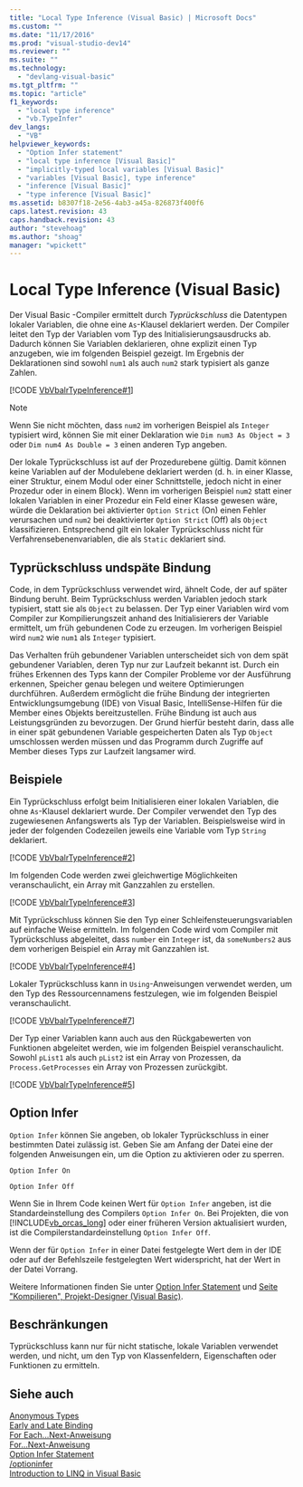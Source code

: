 ```yaml
---
title: "Local Type Inference (Visual Basic) | Microsoft Docs"
ms.custom: ""
ms.date: "11/17/2016"
ms.prod: "visual-studio-dev14"
ms.reviewer: ""
ms.suite: ""
ms.technology: 
  - "devlang-visual-basic"
ms.tgt_pltfrm: ""
ms.topic: "article"
f1_keywords: 
  - "local type inference"
  - "vb.TypeInfer"
dev_langs: 
  - "VB"
helpviewer_keywords: 
  - "Option Infer statement"
  - "local type inference [Visual Basic]"
  - "implicitly-typed local variables [Visual Basic]"
  - "variables [Visual Basic], type inference"
  - "inference [Visual Basic]"
  - "type inference [Visual Basic]"
ms.assetid: b8307f18-2e56-4ab3-a45a-826873f400f6
caps.latest.revision: 43
caps.handback.revision: 43
author: "stevehoag"
ms.author: "shoag"
manager: "wpickett"
---
```

# Local Type Inference (Visual Basic)
Der Visual Basic \-Compiler ermittelt durch *Typrückschluss* die Datentypen lokaler Variablen, die ohne eine `As`\-Klausel deklariert werden.  Der Compiler leitet den Typ der Variablen vom Typ des Initialisierungsausdrucks ab.  Dadurch können Sie Variablen deklarieren, ohne explizit einen Typ anzugeben, wie im folgenden Beispiel gezeigt. Im Ergebnis der Deklarationen sind sowohl `num1` als auch `num2` stark typisiert als ganze Zahlen.  
  
 [!CODE [VbVbalrTypeInference#1](../CodeSnippet/VS_Snippets_VBCSharp/VbVbalrTypeInference#1)]  
  
> [!NOTE]
>  Wenn Sie nicht möchten, dass `num2` im vorherigen Beispiel als `Integer` typisiert wird, können Sie mit einer Deklaration wie `Dim num3 As Object = 3` oder `Dim num4 As Double = 3` einen anderen Typ angeben.  
  
 Der lokale Typrückschluss ist auf der Prozedurebene gültig.  Damit können keine Variablen auf der Modulebene deklariert werden \(d. h. in einer Klasse, einer Struktur, einem Modul oder einer Schnittstelle, jedoch nicht in einer Prozedur oder in einem Block\).  Wenn im vorherigen Beispiel `num2` statt einer lokalen Variablen in einer Prozedur ein Feld einer Klasse gewesen wäre, würde die Deklaration bei aktivierter `Option Strict` \(On\) einen Fehler verursachen und `num2` bei deaktivierter `Option Strict` \(Off\) als `Object` klassifizieren.  Entsprechend gilt ein lokaler Typrückschluss nicht für Verfahrensebenenvariablen, die als `Static` deklariert sind.  
  
## Typrückschluss undspäte Bindung  
 Code, in dem Typrückschluss verwendet wird, ähnelt Code, der auf später Bindung beruht.  Beim Typrückschluss werden Variablen jedoch stark typisiert, statt sie als `Object` zu belassen.  Der Typ einer Variablen wird vom Compiler zur Kompilierungszeit anhand des Initialisierers der Variable ermittelt, um früh gebundenen Code zu erzeugen.  Im vorherigen Beispiel wird `num2` wie `num1` als `Integer` typisiert.  
  
 Das Verhalten früh gebundener Variablen unterscheidet sich von dem spät gebundener Variablen, deren Typ nur zur Laufzeit bekannt ist.  Durch ein frühes Erkennen des Typs kann der Compiler Probleme vor der Ausführung erkennen, Speicher genau belegen und weitere Optimierungen durchführen.  Außerdem ermöglicht die frühe Bindung der integrierten Entwicklungsumgebung \(IDE\) von Visual Basic, IntelliSense\-Hilfen für die Member eines Objekts bereitzustellen.  Frühe Bindung ist auch aus Leistungsgründen zu bevorzugen.  Der Grund hierfür besteht darin, dass alle in einer spät gebundenen Variable gespeicherten Daten als Typ `Object` umschlossen werden müssen und das Programm durch Zugriffe auf Member dieses Typs zur Laufzeit langsamer wird.  
  
## Beispiele  
 Ein Typrückschluss erfolgt beim Initialisieren einer lokalen Variablen, die ohne `As`\-Klausel deklariert wurde.  Der Compiler verwendet den Typ des zugewiesenen Anfangswerts als Typ der Variablen.  Beispielsweise wird in jeder der folgenden Codezeilen jeweils eine Variable vom Typ `String` deklariert.  
  
 [!CODE [VbVbalrTypeInference#2](../CodeSnippet/VS_Snippets_VBCSharp/VbVbalrTypeInference#2)]  
  
 Im folgenden Code werden zwei gleichwertige Möglichkeiten veranschaulicht, ein Array mit Ganzzahlen zu erstellen.  
  
 [!CODE [VbVbalrTypeInference#3](../CodeSnippet/VS_Snippets_VBCSharp/VbVbalrTypeInference#3)]  
  
 Mit Typrückschluss können Sie den Typ einer Schleifensteuerungsvariablen auf einfache Weise ermitteln.  Im folgenden Code wird vom Compiler mit Typrückschluss abgeleitet, dass `number` ein `Integer` ist, da `someNumbers2` aus dem vorherigen Beispiel ein Array mit Ganzzahlen ist.  
  
 [!CODE [VbVbalrTypeInference#4](../CodeSnippet/VS_Snippets_VBCSharp/VbVbalrTypeInference#4)]  
  
 Lokaler Typrückschluss kann in `Using`\-Anweisungen verwendet werden, um den Typ des Ressourcennamens festzulegen, wie im folgenden Beispiel veranschaulicht.  
  
 [!CODE [VbVbalrTypeInference#7](../CodeSnippet/VS_Snippets_VBCSharp/VbVbalrTypeInference#7)]  
  
 Der Typ einer Variablen kann auch aus den Rückgabewerten von Funktionen abgeleitet werden, wie im folgenden Beispiel veranschaulicht.  Sowohl `pList1` als auch `pList2` ist ein Array von Prozessen, da `Process.GetProcesses` ein Array von Prozessen zurückgibt.  
  
 [!CODE [VbVbalrTypeInference#5](../CodeSnippet/VS_Snippets_VBCSharp/VbVbalrTypeInference#5)]  
  
## Option Infer  
 `Option Infer` können Sie angeben, ob lokaler Typrückschluss in einer bestimmten Datei zulässig ist.  Geben Sie am Anfang der Datei eine der folgenden Anweisungen ein, um die Option zu aktivieren oder zu sperren.  
  
 `Option Infer On`  
  
 `Option Infer Off`  
  
 Wenn Sie in Ihrem Code keinen Wert für `Option Infer` angeben, ist die Standardeinstellung des Compilers `Option Infer On`.  Bei Projekten, die von [!INCLUDE[vb_orcas_long](../../../../visual-basic/misc/includes/vb_orcas_long_md.md)] oder einer früheren Version aktualisiert wurden, ist die Compilerstandardeinstellung `Option Infer Off`.  
  
 Wenn der für `Option Infer` in einer Datei festgelegte Wert dem in der IDE oder auf der Befehlszeile festgelegten Wert widerspricht, hat der Wert in der Datei Vorrang.  
  
 Weitere Informationen finden Sie unter [Option Infer Statement](../../../../visual-basic/language-reference/statements/option-infer-statement.md) und [Seite "Kompilieren", Projekt\-Designer \(Visual Basic\)](/visual-studio/ide/reference/compile-page-project-designer-visual-basic).  
  
## Beschränkungen  
 Typrückschluss kann nur für nicht statische, lokale Variablen verwendet werden, und nicht, um den Typ von Klassenfeldern, Eigenschaften oder Funktionen zu ermitteln.  
  
## Siehe auch  
 [Anonymous Types](../../../../visual-basic/programming-guide/language-features/objects-and-classes/anonymous-types.md)   
 [Early and Late Binding](../../../../visual-basic/programming-guide/language-features/early-late-binding/early-and-late-binding.md)   
 [For Each...Next\-Anweisung](../../../../visual-basic/language-reference/statements/for-each-next-statement.md)   
 [For...Next\-Anweisung](../../../../visual-basic/language-reference/statements/for-next-statement.md)   
 [Option Infer Statement](../../../../visual-basic/language-reference/statements/option-infer-statement.md)   
 [\/optioninfer](../../../../visual-basic/reference/command-line-compiler/optioninfer.md)   
 [Introduction to LINQ in Visual Basic](../../../../visual-basic/programming-guide/language-features/linq/introduction-to-linq.md)